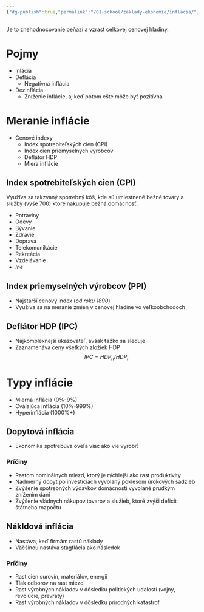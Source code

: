 ```yaml
---
{"dg-publish":true,"permalink":"/01-school/zaklady-ekonomie/inflacia/","tags":["year1","winterSemester","uniZEK"]}
---
```


Je to znehodnocovanie peňazí a vzrast celkovej cenovej hladiny.
# Pojmy
- Inlácia
- Deflácia
	- Negatívna inflácia
- Dezinflácia
	- Zníženie inflácie, aj keď potom ešte môže byť pozitívna

# Meranie inflácie
- Cenové indexy
	- Index spotrebiteľských cien (CPI)
	- Index cien priemyselných výrobcov
	- Deflátor HDP
	- Miera inflácie

## Index spotrebiteľských cien (CPI)
Využíva sa takzvaný spotrebný kôš, kde sú umiestnené bežné tovary a služby (vyše 700) ktoré nakupuje bežná domácnosť.
- Potraviny
- Odevy
- Bývanie
- Zdravie
- Doprava
- Telekomunikácie
- Rekreácia
- Vzdelávanie
- *Iné*

## Index priemyselných výrobcov (PPI)
- Najstarší cenový index (*od roku 1890*)
- Využíva sa na meranie zmien v cenovej hladine vo veľkoobchodoch

## Deflátor HDP (IPC)
- Najkomplexnejší ukazovateľ, avšak ťažko sa sleduje
- Zaznamenáva ceny všetkých zložiek HDP
$$IPC = {HDP_n}/{HDP_r}$$
# Typy inflácie
- Mierna inflácia (0%-9%)
- Cválajúca inflácia (10%-999%)
- Hyperinflácia (1000%+)

## Dopytová inflácia
- Ekonomika spotrebúva oveľa viac ako vie vyrobiť

### Príčiny
- Rastom nominálnych miezd, ktorý je rýchlejší ako rast produktivity
- Nadmerný dopyt po investíciách vyvolaný poklesom úrokových sadzieb
- Zvýšenie spotrebných výdavkov domácnosti vyvolané prudkým znížením daní
- Zvýšenie vládnych nákupov tovarov a služieb, ktoré zvýši deficit štátneho rozpočtu

## Nákldová inflácia
- Nastáva, keď firmám rastú náklady
- Väčšinou nastáva stagflácia ako následok

### Príčiny
- Rast cien surovín, materiálov, energií
- Tlak odborov na rast miezd
- Rast výrobných nákladov v dôsledku politických udalostí (vojny, revolúcie, prevraty)
- Rast výrobných nákladov v dôsledku prírodných katastrof
